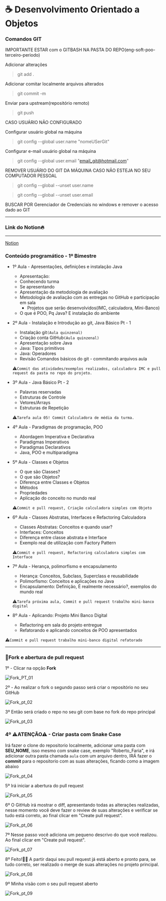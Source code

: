 # ☕ Desenvolvimento Orientado a Objetos

### Comandos GIT

IMPORTANTE ESTAR com o GITBASH NA PASTA DO REPO(eng-soft-poo-terceiro-periodo)

Adicionar alterações
> git add .

Adicionar comitar localmente arquivos alterados
> git commit -m

Enviar para upstream(repositório remoto)
> git push

CASO USUÁRIO NÃO CONFIGURADO

Configurar usuário global na máquina
> git config --global user.name "nomeUSerGit"

Configurar e-mail usuário global na máquina
> git config --global user.email "email_git@hotmail.com"

REMOVER USUÁRIO DO GIT DA MÁQUINA CASO NÃO ESTEJA NO SEU COMPUTADOR PESSOAL

> git config --global --unset user.name

> git config --global --unset user.email

BUSCAR POR Gerenciador de Credenciais no windows e remover o acesso dado ao GIT

---

### Link do Notion🔥

---

[Notion](https://maze-leaf-ed4.notion.site/Primeiro-Bimestre-POO-e42695e61eae4f4eaa1dac08f595d136?pvs=4)

### Conteúdo programático - 1º Bimestre

- 1º Aula - Apresentações, definições e instalação Java
    - Apresentação:
    - Conhecendo turma
    - Se apresentando
    - Apresentação da metodologia de avaliação
    - Metodologia de avaliação com as entregas no GitHub e participação em sala
        - Projetos que serão desenvolvidos(IMC, calculadora, Mini-Banco)
    - O que é POO, Pq Java? E instalação do ambiente
- 2º Aula - Instalação e Introdução ao git, Java Básico Pt - 1
    - Instalação git`(Aula quinzenal)`
    - Criação conta GitHub`(Aula quinzenal)`
    - Apresentação sobre Java
    - Java: Tipos primitivos
    - Java: Operadores
    - Revisão Comandos básicos do git - commitando arquivos aula
    
    ⚠`Commit das atividades/exemplos realizados, calculadora IMC e pull request da pasta no repo do projeto.`
    
- 3º Aula - Java Básico Pt - 2
    - Palavras reservadas
    - Estruturas de Controle
    - Vetores/Arrays
    - Estruturas de Repetição
    
    ⚠`Tarefa aula 05! Commit Calculadora de média da turma.`
    
- 4º Aula - Paradigmas de programação, POO
    - Abordagem Imperativa e Declarativa
    - Paradigmas Imperativos
    - Paradigmas Declarativos
    - Java, POO e multiparadigma
- 5º Aula - Classes e Objetos
    - O que são Classes?
    - O que são Objetos?
    - Diferença entre Classes e Objetos
    - Métodos
    - Propriedades
    - Aplicação do conceito no mundo real
    
    ⚠`Commit e pull request, Criação calculadora simples com Objeto`
    
- 6º Aula - Classes Abstratas, Interfaces e Refactoring Calculadora
    - Classes Abstratas: Conceitos e quando usar?
    - Interfaces: Conceitos
    - Diferença entre classe abstrata e Interface
    - Exemplo real de utilização com Factory Pattern
    
    ⚠`Commit e pull request, Refactoring calculadora simples com Interface` 
    
- 7º Aula - Herança, polimorfismo e encapsulamento
    - Herança: Conceitos, Subclass, Superclass e reusabilidade
    - Polimorfismo: Conceitos e aplicações no Java
    - Encapsulamento: Definição, É realmente necessário?, exemplos do mundo real
    
    ⚠`Tarefa próxima aula, Commit e pull request trabalho mini-banco digital`
    
- 8º Aula - Aplicando: Projeto Mini Banco Digital
    - Refactoring em sala do projeto entregue
    - Refatorando e aplicando conceitos de POO apresentados

⚠`Commit e pull request trabalho mini-banco digital refatorado`

---

### 🍴Fork e abertura de pull request

1º - Clicar na opção **Fork**

![Fork_PT_01](https://github.com/Sandrolaxx/eng-soft-arch-quarto-periodo-turma-b/assets/61207420/1eccb15a-f3ad-4355-ab16-f1b0fb244cbd)

2º - Ao realizar o fork o segundo passo será criar o repositório no seu GitHub

![Fork_pt_02](https://github.com/Sandrolaxx/eng-soft-arch-quarto-periodo-turma-b/assets/61207420/4e06b579-5aef-4b1d-9281-8622895a561b)

3º Então será criado o repo no seu git com base no fork do repo principal

![Fork_pt_03](https://github.com/Sandrolaxx/eng-soft-arch-quarto-periodo-turma-b/assets/61207420/23b2c306-cacb-4439-aa72-28eb3c8efad3)

### 4º ⚠ATENÇÃO⚠ - Criar pasta com Snake Case 
Irá fazer o clone do repositorio localmente, adicionar uma pasta com **SEU_NOME**, isso mesmo com snake case, exemplo "Roberto_Faria", e irá adicionar outra pasta chamada `aula` com um arquivo dentro, IRÁ fazer o **commit** para o repositorio com as suas alterações, ficando como a imagem abaixo

![Fork_pt_04](https://github.com/Sandrolaxx/eng-soft-poo-terceiro-periodo/assets/61207420/3cb2f88e-8474-4458-9bb8-9ca0ddbb4962)

5º Irá iniciar a abertura do pull request

![Fork_pt_05](https://github.com/Sandrolaxx/eng-soft-arch-quarto-periodo-turma-b/assets/61207420/0dc4d467-a7a5-41db-ad5d-26db22e64efd)

6º O GitHub irá mostrar o diff, apresentando todas as alterações realizadas, nesse momento você deve fazer o review de suas alterações e verificar se tudo está correto, ao final clicar em "Create pull request".

![Fork_pt_06](https://github.com/Sandrolaxx/eng-soft-arch-quarto-periodo-turma-b/assets/61207420/e00b9d29-eef3-4b7d-b62e-dcf2ea6fef81)

7º Nesse passo você adiciona um pequeno descrivo do que você realizou. Ao final clicar em "Create pull request".

![Fork_pt_07](https://github.com/Sandrolaxx/eng-soft-arch-quarto-periodo-turma-b/assets/61207420/86dde404-55cc-4174-a863-50c61aa392ea)

8º Feito!🥳🎉 A partir daqui seu pull request já está aberto e pronto para, se tudo correto, ser realizado o merge de suas alterações no projeto principal.

![Fork_pt_08](https://github.com/Sandrolaxx/eng-soft-arch-quarto-periodo-turma-b/assets/61207420/8659495a-125d-4837-9d0a-49f9c5975f8a)

9º Minha visão com o seu pull request aberto

![Fork_pt_09](https://github.com/Sandrolaxx/eng-soft-arch-quarto-periodo-turma-b/assets/61207420/35e64864-2e65-49e2-890d-0c6ac573e008)